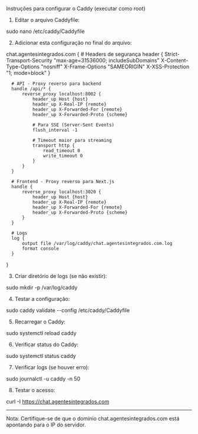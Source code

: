 Instruções para configurar o Caddy (executar como root)

  1. Editar o arquivo Caddyfile:

  sudo nano /etc/caddy/Caddyfile

  2. Adicionar esta configuração no final do arquivo:

  chat.agentesintegrados.com {
      # Headers de segurança
      header {
          Strict-Transport-Security "max-age=31536000;
  includeSubDomains"
          X-Content-Type-Options "nosniff"
          X-Frame-Options "SAMEORIGIN"
          X-XSS-Protection "1; mode=block"
      }

      # API - Proxy reverso para backend
      handle /api/* {
          reverse_proxy localhost:8002 {
              header_up Host {host}
              header_up X-Real-IP {remote}
              header_up X-Forwarded-For {remote}
              header_up X-Forwarded-Proto {scheme}

              # Para SSE (Server-Sent Events)
              flush_interval -1

              # Timeout maior para streaming
              transport http {
                  read_timeout 0
                  write_timeout 0
              }
          }
      }

      # Frontend - Proxy reverso para Next.js
      handle {
          reverse_proxy localhost:3020 {
              header_up Host {host}
              header_up X-Real-IP {remote}
              header_up X-Forwarded-For {remote}
              header_up X-Forwarded-Proto {scheme}
          }
      }

      # Logs
      log {
          output file /var/log/caddy/chat.agentesintegrados.com.log
          format console
      }
  }

  3. Criar diretório de logs (se não existir):

  sudo mkdir -p /var/log/caddy

  4. Testar a configuração:

  sudo caddy validate --config /etc/caddy/Caddyfile

  5. Recarregar o Caddy:

  sudo systemctl reload caddy

  6. Verificar status do Caddy:

  sudo systemctl status caddy

  7. Verificar logs (se houver erro):

  sudo journalctl -u caddy -n 50

  8. Testar o acesso:

  curl -I https://chat.agentesintegrados.com

  ---
  Nota: Certifique-se de que o domínio chat.agentesintegrados.com está
  apontando para o IP do servidor.